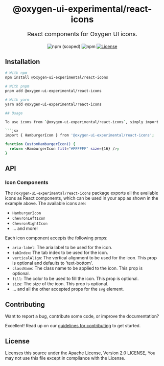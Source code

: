 <p align="center" style="color: #343a40">
  <h1 align="center">@oxygen-ui-experimental/react-icons</h1>
</p>
<p align="center" style="font-size: 1.2rem;">React components for Oxygen UI icons.</p>
<div align="center">
  <img alt="npm (scoped)" src="https://img.shields.io/npm/v/@oxygen-ui-experimental/react-icons">
  <img alt="npm" src="https://img.shields.io/npm/dw/@oxygen-ui-experimental/react-icons">
  <a href="./LICENSE"><img src="https://img.shields.io/badge/License-Apache%202.0-blue.svg" alt="License"></a>
</div>

## Installation

```bash
# With npm
npm install @oxygen-ui-experimental/react-icons

# With pnpm
pnpm add @oxygen-ui-experimental/react-icons

# With yarn
yarn add @oxygen-ui-experimental/react-icons

## Usage

To use icons from `@oxygen-ui-experimental/react-icons`, simply import the desired icon as a React component and use it in your code:

```jsx
import { HamburgerIcon } from '@oxygen-ui-experimental/react-icons';

function CustomHamburgerIcon() {
  return <HamburgerIcon fill="#FFFFFF" size={16} />;
}
```

## API

### Icon Components

The `@oxygen-ui-experimental/react-icons` package exports all the available icons as React components, which can be used in your app as shown in the example above. The available icons are:

- `HamburgerIcon`
- `ChevronLeftIcon`
- `ChevronRightIcon`
- ... and more!

Each icon component accepts the following props:

- `aria-label`: The aria label to be used for the icon.
- `tabIndex`: The tab index to be used for the icon.
- `verticalAlign`: The vertical alignment to be used for the icon. This prop is optional and defaults to 'text-bottom'.
- `className`: The class name to be applied to the icon. This prop is optional.
- `fill`: The color to be used to fill the icon. This prop is optional.
- `size`: The size of the icon. This prop is optional.
- ... and all the other accepted props for the `svg` element.

## Contributing

Want to report a bug, contribute some code, or improve the documentation?

Excellent! Read up on our [guidelines for contributing](../../CONTRIBUTING.md) to get started.

## License

Licenses this source under the Apache License, Version 2.0 [LICENSE](../../LICENSE), You may not use this file except in compliance with the License.
